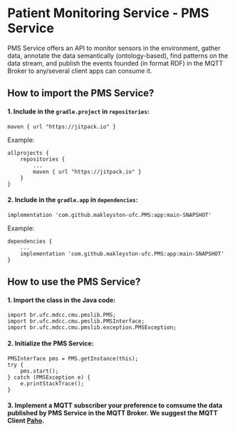 # Patient Monitoring Service - PMS Service
PMS Service offers an API to monitor sensors in the environment, gather data, annotate the data semantically (ontology-based), find patterns on the data stream, and publish the events founded (in format RDF) in the MQTT Broker to any/several client apps can consume it.

## How to import the PMS Service?
#### 1. Include in the `gradle.project` in `repositories`:

```maven { url "https://jitpack.io" }```

Example:
```
allprojects {
    repositories {
        ...
        maven { url "https://jitpack.io" }
    }
}
```

#### 2. Include in the `gradle.app` in `dependencies`:

```implementation 'com.github.makleyston-ufc.PMS:app:main-SNAPSHOT'```

Example:
```
dependencies {
    ...
    implementation 'com.github.makleyston-ufc.PMS:app:main-SNAPSHOT'
}

```

## How to use the PMS Service?
#### 1. Import the class in the Java code:
```
import br.ufc.mdcc.cmu.pmslib.PMS;
import br.ufc.mdcc.cmu.pmslib.PMSInterface;
import br.ufc.mdcc.cmu.pmslib.exception.PMSException;
```

#### 2. Initialize the PMS Service:
```
PMSInterface pms = PMS.getInstance(this);
try {
    pms.start();
} catch (PMSException e) {
    e.printStackTrace();
}
```

#### 3. Implement a MQTT subscriber your preference to comsume the data published by PMS Service in the MQTT Broker. We suggest the MQTT Client [Paho](https://www.eclipse.org/paho/). 
